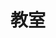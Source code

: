 ---
title: 教室
description:  教室
kana: きょうしつ
pronunciation: kyoushitsu
tone: ⓪
type: 名词
pubDate: 2024-08-15 00:00:33
lessonIndex: 3
---